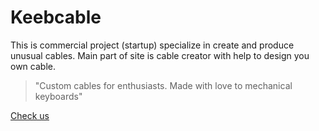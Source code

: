 # Keebcable 

This is commercial project (startup) specialize in create and 
produce unusual cables. Main part of site is cable creator 
with help to design you own cable.


>"Custom cables for enthusiasts. Made with love to mechanical keyboards"

<a href="http://keebcables.com">Check us</a>